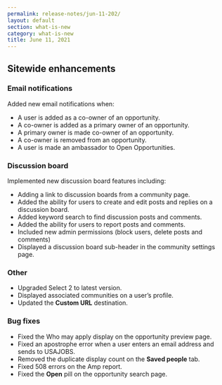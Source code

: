 ```yaml
---
permalink: release-notes/jun-11-202/
layout: default
section: what-is-new
category: what-is-new
title: June 11, 2021
---
```


## Sitewide enhancements
### Email notifications
Added new email notifications when:

* A user is added as a co-owner of an opportunity. 
* A co-owner is added as a primary owner of an opportunity. 
* A primary owner is made co-owner of an opportunity. 
* A co-owner is removed from an opportunity.
* A user is made an ambassador to Open Opportunities. 

### Discussion board
Implemented new discussion board features including:

* Adding a link to discussion boards from a community page.
* Added the ability for users to create and edit posts and replies on a discussion board.
* Added keyword search to find discussion posts and comments.
* Added the ability for users to report posts and comments.
* Included new admin permissions (block users, delete posts and comments)
* Displayed a discussion board sub-header in the community settings page.

### Other

* Upgraded Select 2 to latest version.
* Displayed associated communities on a user’s profile.
* Updated the **Custom URL** destination.

### Bug fixes

* Fixed the Who may apply display on the opportunity preview page.
* Fixed an apostrophe error when a user enters an email address and sends to USAJOBS.
* Removed the duplicate display count on the **Saved people** tab.
* Fixed 508 errors on the Amp report.
* Fixed the **Open** pill on the opportunity search page.









